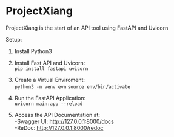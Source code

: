# ProjectXiang
ProjectXiang is the start of an API tool using FastAPI and Uvicorn


Setup:

1. Install Python3

2. Install Fast API and Uvicorn:    
```pip install fastapi uvicorn```

3. Create a Virtual Enviroment:    
```python3 -m venv evn```
```source env/bin/activate```

4. Run the FastAPI Application:    
```uvicorn main:app --reload```

5. Access the API Documentation at:    
-Swagger UI: http://127.0.0.1:8000/docs    
-ReDoc: http://127.0.0.1:8000/redoc
